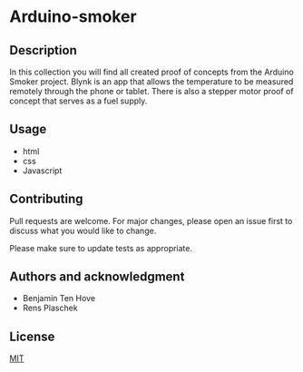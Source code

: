 # Arduino-smoker

## Description
In this collection you will find all created proof of concepts from the Arduino Smoker project.
Blynk is an app that allows the temperature to be measured remotely through the phone or tablet. 
There is also a stepper motor proof of concept that serves as a fuel supply. 

## Usage
- html
- css
- Javascript

## Contributing
Pull requests are welcome. For major changes, please open an issue first to discuss what you would like to change.

Please make sure to update tests as appropriate.

## Authors and acknowledgment
- Benjamin Ten Hove
- Rens Plaschek

## License
[MIT](https://choosealicense.com/licenses/mit/)
